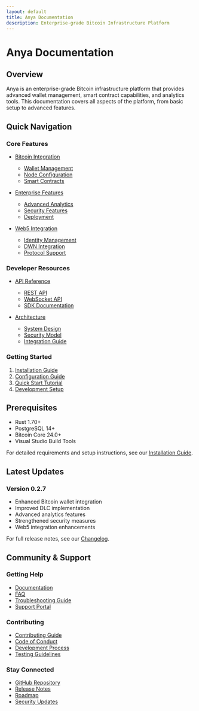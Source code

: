 ```yaml
---
layout: default
title: Anya Documentation
description: Enterprise-grade Bitcoin Infrastructure Platform
---
```


# Anya Documentation

## Overview

Anya is an enterprise-grade Bitcoin infrastructure platform that provides advanced wallet management, smart contract capabilities, and analytics tools. This documentation covers all aspects of the platform, from basic setup to advanced features.

## Quick Navigation

### Core Features
- [Bitcoin Integration](./anya-bitcoin/docs/features/)
  - [Wallet Management](./anya-bitcoin/docs/features/wallet-integration.md)
  - [Node Configuration](./anya-bitcoin/docs/network/node-configuration.md)
  - [Smart Contracts](./anya-bitcoin/docs/smart-contracts/)
  
- [Enterprise Features](./anya-enterprise/docs/features/)
  - [Advanced Analytics](./anya-enterprise/docs/features/advanced-analytics.md)
  - [Security Features](./anya-enterprise/docs/security/security-features.md)
  - [Deployment](./anya-enterprise/docs/deployment/)

- [Web5 Integration](./web5/)
  - [Identity Management](./web5/identity/)
  - [DWN Integration](./web5/dwn/)
  - [Protocol Support](./web5/protocols/)

### Developer Resources
- [API Reference](./api/)
  - [REST API](./api/rest/)
  - [WebSocket API](./api/websocket/)
  - [SDK Documentation](./api/sdk/)

- [Architecture](./architecture/)
  - [System Design](./architecture/system-design.md)
  - [Security Model](./architecture/security-model.md)
  - [Integration Guide](./architecture/integration.md)

### Getting Started
1. [Installation Guide](./getting-started/installation.md)
2. [Configuration Guide](./getting-started/configuration.md)
3. [Quick Start Tutorial](./getting-started/quick-start.md)
4. [Development Setup](./getting-started/development.md)

## Prerequisites

- Rust 1.70+
- PostgreSQL 14+
- Bitcoin Core 24.0+
- Visual Studio Build Tools

For detailed requirements and setup instructions, see our [Installation Guide](./getting-started/installation.md).

## Latest Updates

### Version 0.2.7
- Enhanced Bitcoin wallet integration
- Improved DLC implementation
- Advanced analytics features
- Strengthened security measures
- Web5 integration enhancements

For full release notes, see our [Changelog](./CHANGELOG.md).

## Community & Support

### Getting Help
- [Documentation](./docs/)
- [FAQ](./faq.md)
- [Troubleshooting Guide](./troubleshooting.md)
- [Support Portal](./support/)

### Contributing
- [Contributing Guide](./contributing/)
- [Code of Conduct](./contributing/code-of-conduct.md)
- [Development Process](./contributing/development-process.md)
- [Testing Guidelines](./contributing/testing-guidelines.md)

### Stay Connected
- [GitHub Repository](https://github.com/botshelomokoka/anya-core)
- [Release Notes](./releases/)
- [Roadmap](./ROADMAP.md)
- [Security Updates](./security/)
